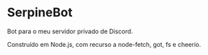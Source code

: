 # SerpineBot
Bot para o meu servidor privado de Discord.

Construído em Node.js, com recurso a node-fetch, got, fs e cheerio.
